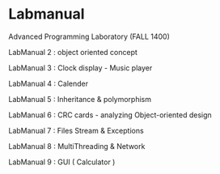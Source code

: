 # Labmanual
Advanced Programming Laboratory (FALL 1400)

LabManual 2 : object oriented concept

LabManual 3 : Clock display - Music player

LabManual 4 : Calender

LabManual 5 : Inheritance & polymorphism 

LabManual 6 : CRC cards - analyzing Object-oriented design

LabManual 7 : Files Stream & Exceptions

LabManual 8 : MultiThreading & Network

LabManual 9 : GUI ( Calculator )
